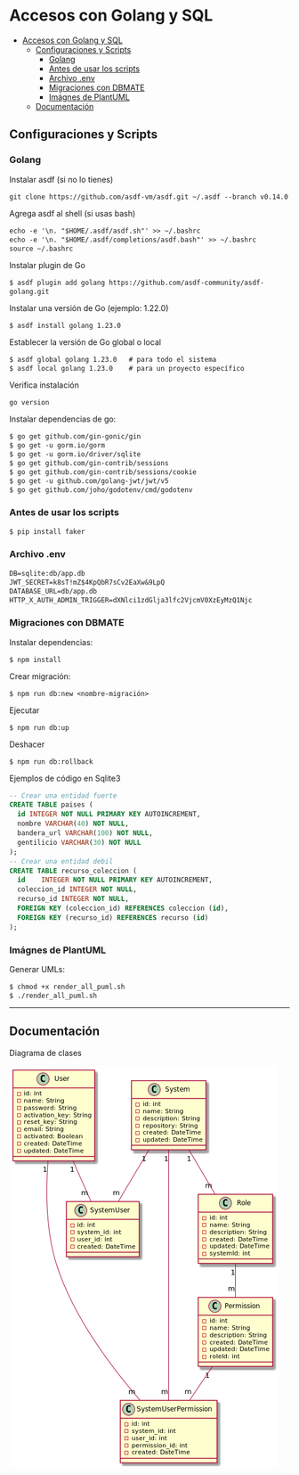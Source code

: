 # Accesos con Golang y SQL

- [Accesos con Golang y SQL](#accesos-con-golang-y-sql)
  - [Configuraciones y Scripts](#configuraciones-y-scripts)
    - [Golang](#golang)
    - [Antes de usar los scripts](#antes-de-usar-los-scripts)
    - [Archivo .env](#archivo-env)
    - [Migraciones con DBMATE](#migraciones-con-dbmate)
    - [Imágnes de PlantUML](#imágnes-de-plantuml)
  - [Documentación](#documentación)

## Configuraciones y Scripts

### Golang

Instalar asdf (si no lo tienes)
    
    git clone https://github.com/asdf-vm/asdf.git ~/.asdf --branch v0.14.0

Agrega asdf al shell (si usas bash)

    echo -e '\n. "$HOME/.asdf/asdf.sh"' >> ~/.bashrc
    echo -e '\n. "$HOME/.asdf/completions/asdf.bash"' >> ~/.bashrc
    source ~/.bashrc

Instalar plugin de Go

    $ asdf plugin add golang https://github.com/asdf-community/asdf-golang.git

Instalar una versión de Go (ejemplo: 1.22.0)

    $ asdf install golang 1.23.0

Establecer la versión de Go global o local
  
    $ asdf global golang 1.23.0   # para todo el sistema
    $ asdf local golang 1.23.0    # para un proyecto específico

Verifica instalación
    
    go version

Instalar dependencias de go:
   
    $ go get github.com/gin-gonic/gin
    $ go get -u gorm.io/gorm
    $ go get -u gorm.io/driver/sqlite
    $ go get github.com/gin-contrib/sessions
    $ go get github.com/gin-contrib/sessions/cookie
    $ go get -u github.com/golang-jwt/jwt/v5
    $ go get github.com/joho/godotenv/cmd/godotenv

### Antes de usar los scripts

    $ pip install faker

### Archivo .env

    DB=sqlite:db/app.db
    JWT_SECRET=k8sT!mZ$4KpQbR7sCv2EaXw&9LpQ
    DATABASE_URL=db/app.db
    HTTP_X_AUTH_ADMIN_TRIGGER=dXNlci1zdGlja3lfc2VjcmV0XzEyMzQ1Njc

### Migraciones con DBMATE

Instalar dependencias:

    $ npm install

Crear migración:

    $ npm run db:new <nombre-migración>

Ejecutar

    $ npm run db:up

Deshacer

    $ npm run db:rollback

Ejemplos de código en Sqlite3

```sql
-- Crear una entidad fuerte
CREATE TABLE paises (
  id INTEGER NOT NULL PRIMARY KEY AUTOINCREMENT,
  nombre VARCHAR(40) NOT NULL,
  bandera_url VARCHAR(100) NOT NULL,
  gentilicio VARCHAR(30) NOT NULL
);
-- Crear una entidad debil
CREATE TABLE recurso_coleccion (
  id	INTEGER NOT NULL PRIMARY KEY AUTOINCREMENT,
  coleccion_id INTEGER NOT NULL,
  recurso_id INTEGER NOT NULL,
  FOREIGN KEY (coleccion_id) REFERENCES coleccion (id),
  FOREIGN KEY (recurso_id) REFERENCES recurso (id)
);
```

### Imágnes de PlantUML

Generar UMLs:

    $ chmod +x render_all_puml.sh
    $ ./render_all_puml.sh

---

## Documentación

Diagrama de clases

![Diagrama UML](./docs/pics/class_diagram.png)